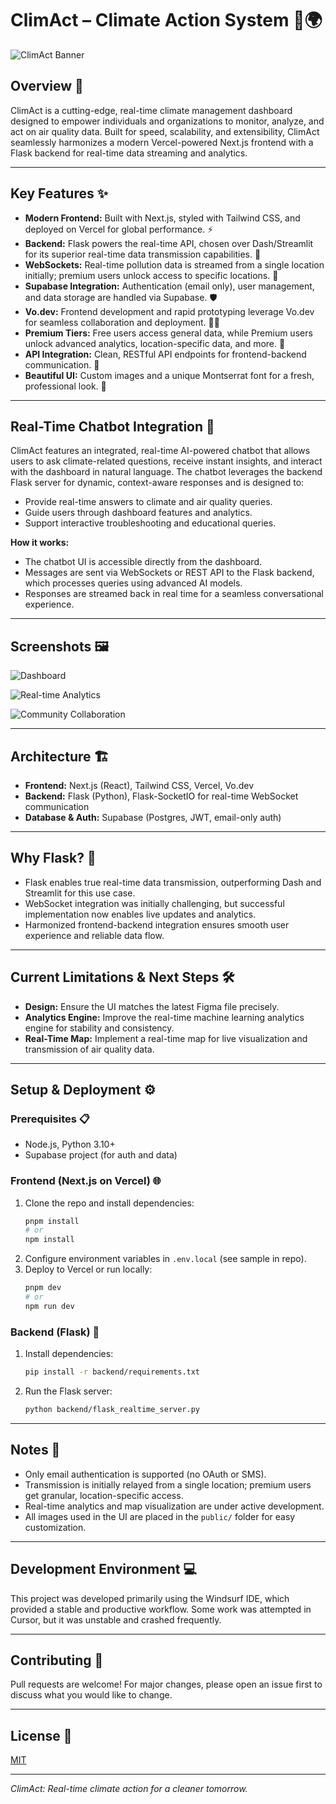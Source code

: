 # ClimAct – Climate Action System 🌱🌍

![ClimAct Banner](public/banner.jpeg)

## Overview 🚀
ClimAct is a cutting-edge, real-time climate management dashboard designed to empower individuals and organizations to monitor, analyze, and act on air quality data. Built for speed, scalability, and extensibility, ClimAct seamlessly harmonizes a modern Vercel-powered Next.js frontend with a Flask backend for real-time data streaming and analytics.

---

## Key Features ✨

- **Modern Frontend:** Built with Next.js, styled with Tailwind CSS, and deployed on Vercel for global performance. ⚡
- **Backend:** Flask powers the real-time API, chosen over Dash/Streamlit for its superior real-time data transmission capabilities. 🐍
- **WebSockets:** Real-time pollution data is streamed from a single location initially; premium users unlock access to specific locations. 🔌
- **Supabase Integration:** Authentication (email only), user management, and data storage are handled via Supabase. 🛡️
- **Vo.dev:** Frontend development and rapid prototyping leverage Vo.dev for seamless collaboration and deployment. 🧑‍💻
- **Premium Tiers:** Free users access general data, while Premium users unlock advanced analytics, location-specific data, and more. 💎
- **API Integration:** Clean, RESTful API endpoints for frontend-backend communication. 🔗
- **Beautiful UI:** Custom images and a unique Montserrat font for a fresh, professional look. 🎨

---

## Real-Time Chatbot Integration 🤖

ClimAct features an integrated, real-time AI-powered chatbot that allows users to ask climate-related questions, receive instant insights, and interact with the dashboard in natural language. The chatbot leverages the backend Flask server for dynamic, context-aware responses and is designed to:

- Provide real-time answers to climate and air quality queries.
- Guide users through dashboard features and analytics.
- Support interactive troubleshooting and educational queries.

**How it works:**
- The chatbot UI is accessible directly from the dashboard.
- Messages are sent via WebSockets or REST API to the Flask backend, which processes queries using advanced AI models.
- Responses are streamed back in real time for a seamless conversational experience.

---

## Screenshots 🖼️

![Dashboard](public/Monitor.jpeg)

![Real-time Analytics](public/Analyze.jpeg)

![Community Collaboration](public/Act%20Together.jpeg)

---

## Architecture 🏗️

- **Frontend:** Next.js (React), Tailwind CSS, Vercel, Vo.dev
- **Backend:** Flask (Python), Flask-SocketIO for real-time WebSocket communication
- **Database & Auth:** Supabase (Postgres, JWT, email-only auth)

---

## Why Flask? 🐍
- Flask enables true real-time data transmission, outperforming Dash and Streamlit for this use case.
- WebSocket integration was initially challenging, but successful implementation now enables live updates and analytics.
- Harmonized frontend-backend integration ensures smooth user experience and reliable data flow.

---

## Current Limitations & Next Steps 🛠️
- **Design:** Ensure the UI matches the latest Figma file precisely.
- **Analytics Engine:** Improve the real-time machine learning analytics engine for stability and consistency.
- **Real-Time Map:** Implement a real-time map for live visualization and transmission of air quality data.

---

## Setup & Deployment ⚙️

### Prerequisites 📋
- Node.js, Python 3.10+
- Supabase project (for auth and data)

### Frontend (Next.js on Vercel) 🌐
1. Clone the repo and install dependencies:
   ```sh
   pnpm install
   # or
   npm install
   ```
2. Configure environment variables in `.env.local` (see sample in repo).
3. Deploy to Vercel or run locally:
   ```sh
   pnpm dev
   # or
   npm run dev
   ```

### Backend (Flask) 🐍
1. Install dependencies:
   ```sh
   pip install -r backend/requirements.txt
   ```
2. Run the Flask server:
   ```sh
   python backend/flask_realtime_server.py
   ```

---

## Notes 📝
- Only email authentication is supported (no OAuth or SMS).
- Transmission is initially relayed from a single location; premium users get granular, location-specific access.
- Real-time analytics and map visualization are under active development.
- All images used in the UI are placed in the `public/` folder for easy customization.

---

## Development Environment 💻
This project was developed primarily using the Windsurf IDE, which provided a stable and productive workflow. Some work was attempted in Cursor, but it was unstable and crashed frequently.

---

## Contributing 🤝
Pull requests are welcome! For major changes, please open an issue first to discuss what you would like to change.

---

## License 📄
[MIT](LICENSE)

---

*ClimAct: Real-time climate action for a cleaner tomorrow.*
